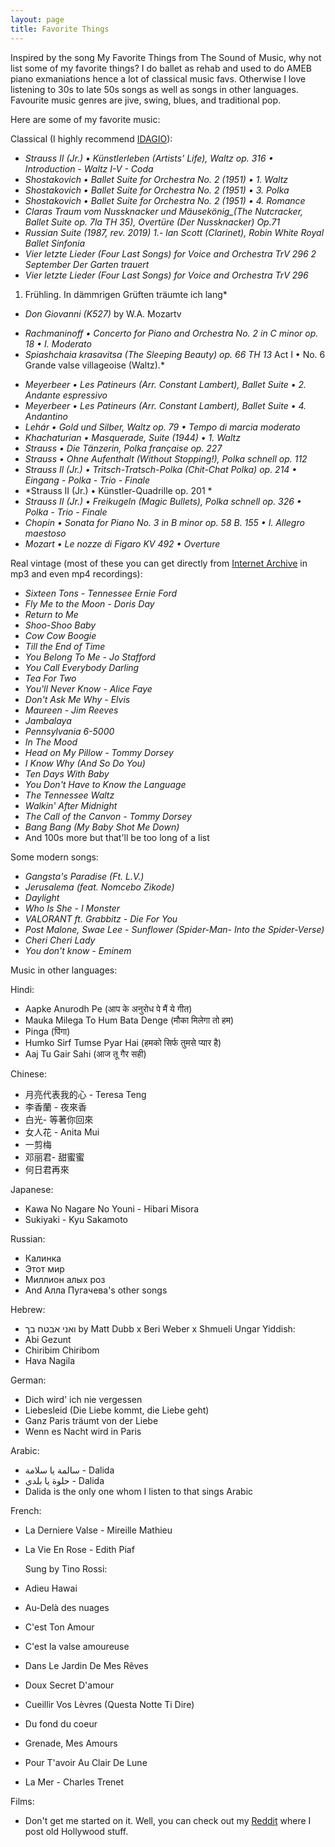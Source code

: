```yaml
---
layout: page
title: Favorite Things
---
```


Inspired by the song My Favorite Things from The Sound of Music, why not list some of my favorite things? I do ballet as rehab and used to do AMEB piano exmaniations hence a lot of classical music favs.
Otherwise I love listening to 30s to late 50s songs as well as songs in other languages. Favourite music genres are jive, swing, blues, and traditional pop.

Here are some of my favorite music:

Classical (I highly recommend [IDAGIO](https://www.idagio.com/)):
* *Strauss II (Jr.) • Künstlerleben (Artists' Life), Waltz op. 316 • Introduction - Waltz I-V - Coda*
* *Shostakovich • Ballet Suite for Orchestra No. 2 (1951) • 1. Waltz*
* *Shostakovich • Ballet Suite for Orchestra No. 2 (1951) • 3. Polka*
* *Shostakovich • Ballet Suite for Orchestra No. 2 (1951) • 4. Romance*
* *Claras Traum vom Nussknacker und Mäusekönig_(The Nutcracker, Ballet Suite op. 7la TH 35), Overtüre (Der Nussknacker) Op.71*
* *Russian Suite (1987, rev. 2019) 1.- lan Scott (Clarinet), Robin White Royal Ballet Sinfonia*
* *Vier letzte Lieder (Four Last Songs) for Voice and Orchestra TrV 296 2 September Der Garten trauert*
* *Vier letzte Lieder (Four Last Songs) for Voice and Orchestra TrV 296*
1. Frühling. In dämmrigen Grüften träumte ich lang*
* *Don Giovanni (K527)* by W.A. Mozartv
- *Rachmaninoff • Concerto for Piano and Orchestra No. 2 in C minor op. 18 • I. Moderato*
- *Spiashchaia krasavitsa (The Sleeping Beauty) op. 66 TH 13*
Act I • No. 6 Grande valse villageoise (Waltz).*
* *Meyerbeer • Les Patineurs (Arr. Constant Lambert), Ballet Suite • 2. Andante espressivo*
* *Meyerbeer • Les Patineurs (Arr. Constant Lambert), Ballet Suite • 4. Andantino*
* *Lehár • Gold und Silber, Waltz op. 79 • Tempo di marcia moderato*
* *Khachaturian • Masquerade, Suite (1944) • 1. Waltz*
* *Strauss • Die Tänzerin, Polka française op. 227*
* *Strauss • Ohne Aufenthalt (Without Stopping!), Polka schnell op. 112*
* *Strauss Il (Jr.) • Tritsch-Tratsch-Polka (Chit-Chat Polka) op. 214 • Eingang - Polka - Trio - Finale*
* *Strauss II (Jr.) • Künstler-Quadrille op. 201 *
* *Strauss II (Jr.) • Freikugeln (Magic Bullets), Polka schnell op. 326 • Polka - Trio - Finale*
* *Chopin • Sonata for Piano No. 3 in B minor op. 58 B. 155 • I. Allegro maestoso*
* *Mozart • Le nozze di Figaro KV 492 • Overture*


Real vintage (most of these you can get directly from [Internet Archive](https://archive.org/) in mp3 and even mp4 recordings):

* *Sixteen Tons - Tennessee Ernie Ford*
* *Fly Me to the Moon - Doris Day*
* *Return to Me*
* *Shoo-Shoo Baby*
* *Cow Cow Boogie*
* *Till the End of Time*
* *You Belong To Me - Jo Stafford*
* *You Call Everybody Darling*
* *Tea For Two*
* *You'll Never Know - Alice Faye*
* *Don't Ask Me Why - Elvis*
* *Maureen - Jim Reeves*
* *Jambalaya*
* *Pennsylvania 6-5000*
* *In The Mood*
* *Head on My Pillow - Tommy Dorsey*
* *I Know Why (And So Do You)*
* *Ten Days With Baby*
* *You Don't Have to Know the Language*
* *The Tennessee Waltz*
* *Walkin' After Midnight*
* *The Call of the Canvon - Tommy Dorsey*
* *Bang Bang (My Baby Shot Me Down)*
* And 100s more but that'll be too long of a list


Some modern songs:
* *Gangsta's Paradise (Ft. L.V.)*
* *Jerusalema (feat. Nomcebo Zikode)*
* *Daylight*
* *Who Is She - I Monster*
* *VALORANT ft. Grabbitz - Die For You*
* *Post Malone, Swae Lee - Sunflower (Spider-Man- Into the Spider-Verse)*
* *Cheri Cheri Lady*
* *You don't know - Eminem*
  
Music in other languages:

Hindi:
* Aapke Anurodh Pe (आप के अनुरोध पे मैं ये गीत)
* Mauka Milega To Hum Bata Denge (मौका मिलेगा तो हम)
* Pinga (पिंगा)
* Humko Sirf Tumse Pyar Hai (हमको सिर्फ तुमसे प्यार है)
* Aaj Tu Gair Sahi (आज तू गैर सही)

Chinese:
* 月亮代表我的心 - Teresa Teng
* 李香蘭 - 夜來香
* 白光- 等著你回來
* 女人花 - Anita Mui
* 一剪梅
* 邓丽君- 甜蜜蜜
* 何日君再來
  
Japanese:
* Kawa No Nagare No Youni - Hibari Misora
* Sukiyaki - Kyu Sakamoto 

Russian:
* Калинка
* Этот мир
* Миллион алых роз
* And Алла Пугачева's other songs

Hebrew:

* ואני אבטח בך by Matt Dubb x Beri Weber x Shmueli Ungar 
Yiddish:
* Abi Gezunt
* Chiribim Chiribom
* Hava Nagila

German:
* Dich wird' ich nie vergessen
* Liebesleid (Die Liebe kommt, die Liebe geht)
* Ganz Paris träumt von der Liebe
* Wenn es Nacht wird in Paris

Arabic:
* سالمة يا سلامة - Dalida
* حلوة يا بلدي - Dalida
* Dalida is the only one whom I listen to that sings Arabic
  
French:
* La Derniere Valse - Mireille Mathieu
* La Vie En Rose - Edith Piaf


  Sung by Tino Rossi:
* Adieu Hawai
* Au-Delà des nuages 
* C'est Ton Amour
* C'est la valse amoureuse
* Dans Le Jardin De Mes Rêves
* Doux Secret D'amour
* Cueillir Vos Lèvres (Questa Notte Ti Dire)
* Du fond du coeur
* Grenade, Mes Amours
* Pour T'avoir Au Clair De Lune

* La Mer - Charles Trenet

Films:

* Don't get me started on it. Well, you can check out my [Reddit](https://www.reddit.com/user/Vintage_Mind) where I post old Hollywood stuff.

